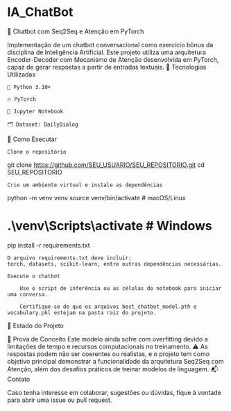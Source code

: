 # IA_ChatBot


🤖 Chatbot com Seq2Seq e Atenção em PyTorch

Implementação de um chatbot conversacional como exercício bônus da disciplina de Inteligência Artificial.
Este projeto utiliza uma arquitetura Encoder-Decoder com Mecanismo de Atenção desenvolvida em PyTorch, capaz de gerar respostas a partir de entradas textuais.
🧰 Tecnologias Utilizadas

    🐍 Python 3.10+

    🔥 PyTorch

    📓 Jupyter Notebook

    🗂️ Dataset: DailyDialog

🚀 Como Executar

    Clone o repositório

git clone https://github.com/SEU_USUARIO/SEU_REPOSITORIO.git
cd SEU_REPOSITORIO

    Crie um ambiente virtual e instale as dependências

python -m venv venv
source venv/bin/activate     # macOS/Linux
# .\venv\Scripts\activate    # Windows

pip install -r requirements.txt

    O arquivo requirements.txt deve incluir:
    torch, datasets, scikit-learn, entre outras dependências necessárias.

    Execute o chatbot

        Use o script de inferência ou as células do notebook para iniciar uma conversa.

        Certifique-se de que os arquivos best_chatbot_model.pth e vocabulary.pkl estejam na pasta raiz do projeto.

📌 Estado do Projeto

🧪 Prova de Conceito
Este modelo ainda sofre com overfitting devido a limitações de tempo e recursos computacionais no treinamento.
⚠️ As respostas podem não ser coerentes ou realistas, e o projeto tem como objetivo principal demonstrar a funcionalidade da arquitetura Seq2Seq com Atenção, além dos desafios práticos de treinar modelos de linguagem.
📬 Contato

Caso tenha interesse em colaborar, sugestões ou dúvidas, fique à vontade para abrir uma issue ou pull request.
